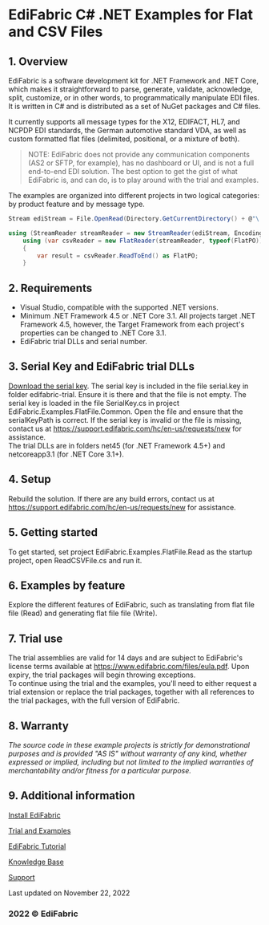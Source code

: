 # EdiFabric C# .NET Examples for Flat and CSV Files

## 1. Overview
EdiFabric is a software development kit for .NET Framework and .NET Core, which makes it straightforward to parse, generate, validate, acknowledge, split, customize, or in other words, to programmatically manipulate EDI files. It is written in C# and is distributed as a set of NuGet packages and C# files.  

It currently supports all message types for the X12, EDIFACT, HL7, and NCPDP EDI standards, the German automotive standard VDA, as well as custom formatted flat files (delimited, positional, or a mixture of both).  

> NOTE: EdiFabric does not provide any communication components (AS2 or SFTP, for example), has no dashboard or UI, and is not a full end-to-end EDI solution.
The best option to get the gist of what EdiFabric is, and can do, is to play around with the trial and examples.  

The examples are organized into different projects in two logical categories: by product feature and by message type.   

```C#
Stream ediStream = File.OpenRead(Directory.GetCurrentDirectory() + @"\..\..\..\Files\Flat_PO.txt");

using (StreamReader streamReader = new StreamReader(ediStream, Encoding.UTF8, true, 1024))
    using (var csvReader = new FlatReader(streamReader, typeof(FlatPO)))
    {
        var result = csvReader.ReadToEnd() as FlatPO;
    }
```

## 2. Requirements
- Visual Studio, compatible with the supported .NET versions.  
- Minimum .NET Framework 4.5 or .NET Core 3.1. All projects target .NET Framework 4.5, however, the Target Framework from each project's properties can be changed to .NET Core 3.1.  
- EdiFabric trial DLLs and serial number.

## 3. Serial Key and EdiFabric trial DLLs
[Download the serial key](https://sowl.co/oApEt).
The serial key is included in the file serial.key in folder edifabric-trial. Ensure it is there and that the file is not empty. The serial key is loaded in the file SerialKey.cs in project EdiFabric.Examples.FlatFile.Common. Open the file and ensure that the serialKeyPath is correct.
If the serial key is invalid or the file is missing, contact us at https://support.edifabric.com/hc/en-us/requests/new for assistance.  
The trial DLLs are in folders net45 (for .NET Framework 4.5+) and netcoreapp3.1 (for .NET Core 3.1+).

## 4. Setup
Rebuild the solution. If there are any build errors, contact us at https://support.edifabric.com/hc/en-us/requests/new for assistance.  

## 5. Getting started
To get started, set project EdiFabric.Examples.FlatFile.Read as the startup project, open ReadCSVFile.cs and run it.  

## 6. Examples by feature
Explore the different features of EdiFabric, such as translating from flat file file (Read) and generating flat file file (Write).  

## 7. Trial use
The trial assemblies are valid for 14 days and are subject to EdiFabric's license terms available at https://www.edifabric.com/files/eula.pdf. Upon expiry, the trial packages will begin throwing exceptions.   
To continue using the trial and the examples, you'll need to either request a trial extension or replace the trial packages, together with all references to the trial packages, with the full version of EdiFabric.   

## 8. Warranty
*The source code in these example projects is strictly for demonstrational purposes and is provided "AS IS" without warranty of any kind, whether expressed or implied, including but not limited to the
implied warranties of merchantability and/or fitness for a particular purpose.*  

## 9. Additional information

[Install EdiFabric](https://support.edifabric.com/hc/en-us/articles/360016808578-Install-EdiFabric)

[Trial and Examples](https://support.edifabric.com/hc/en-us/articles/360000280532-Trial-and-Examples)

[EdiFabric Tutorial](https://support.edifabric.com/hc/en-us/articles/360000291511-Tutorial-EDI-NET-Tools-Basics)

[Knowledge Base](https://support.edifabric.com)

[Support](https://support.edifabric.com/hc/en-us/requests/new)

Last updated on November 22, 2022
### 2022 © EdiFabric
